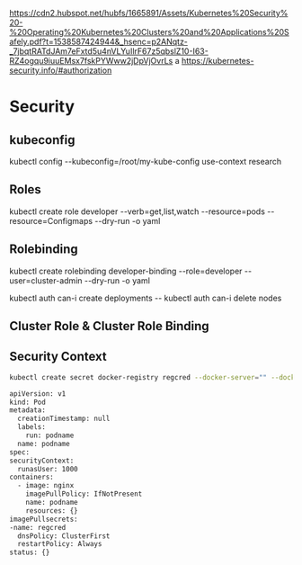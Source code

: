 https://cdn2.hubspot.net/hubfs/1665891/Assets/Kubernetes%20Security%20-%20Operating%20Kubernetes%20Clusters%20and%20Applications%20Safely.pdf?t=1538587424944&_hsenc=p2ANqtz-_7jbqtRATdJAm7eFxtd5u4nVLYuIlrF67z5qbslZ10-I63-RZ4ogqu9iuuEMsx7fskPYWww2jDpVjOvrLs
a
https://kubernetes-security.info/#authorization

# Security

## kubeconfig

kubectl config --kubeconfig=/root/my-kube-config use-context research

## Roles

kubectl create role developer --verb=get,list,watch --resource=pods --resource=Configmaps --dry-run -o yaml

## Rolebinding

kubectl create rolebinding  developer-binding --role=developer --user=cluster-admin --dry-run  -o yaml

kubectl auth can-i create deployments --
kubectl auth can-i delete nodes

## Cluster Role & Cluster Role Binding

## Security Context
```bash
kubectl create secret docker-registry regcred --docker-server="" --docker-username="" --docker-password="" --docker-email="" 

apiVersion: v1
kind: Pod
metadata:
  creationTimestamp: null
  labels:
    run: podname
  name: podname
spec:  
securityContext:
  runasUser: 1000
containers:
  - image: nginx
    imagePullPolicy: IfNotPresent
    name: podname
    resources: {}
imagePullsecrets:
-name: regcred 
  dnsPolicy: ClusterFirst
  restartPolicy: Always
status: {}
```
